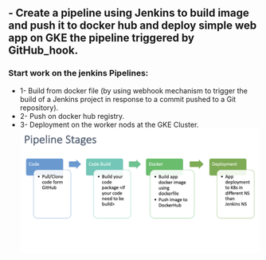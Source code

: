 ## - Create a pipeline using Jenkins to build image and push it to docker hub and deploy simple web app on GKE the pipeline triggered by GitHub_hook.
### Start work on the jenkins Pipelines:
* 1- Build from docker file (by using webhook mechanism to trigger the build of a Jenkins project in response to a commit pushed to a Git repository).
* 2- Push on docker hub registry.
* 3- Deployment on the worker nods at the GKE Cluster.
![alt text](PipelineStages.jpeg)
